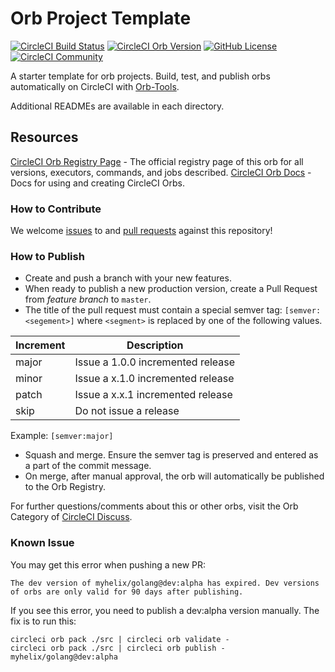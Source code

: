 # Orb Project Template

[![CircleCI Build Status](https://circleci.com/gh/myhelix/.svg?style=shield "CircleCI Build Status")](https://circleci.com/gh/myhelix/) [![CircleCI Orb Version](https://badges.circleci.com/orbs/myhelix/golang-orb)](https://circleci.com/orbs/registry/orb/myhelix/golang-orb) [![GitHub License](https://img.shields.io/badge/license-MIT-lightgrey.svg)](https://raw.githubusercontent.com/myhelix//master/LICENSE) [![CircleCI Community](https://img.shields.io/badge/community-CircleCI%20Discuss-343434.svg)](https://discuss.circleci.com/c/ecosystem/orbs)


A starter template for orb projects. Build, test, and publish orbs automatically on CircleCI with [Orb-Tools](https://circleci.com/orbs/registry/orb/circleci/orb-tools).

Additional READMEs are available in each directory.



## Resources

[CircleCI Orb Registry Page](https://circleci.com/orbs/registry/orb/myhelix/) - The official registry page of this orb for all versions, executors, commands, and jobs described.
[CircleCI Orb Docs](https://circleci.com/docs/2.0/orb-intro/#section=configuration) - Docs for using and creating CircleCI Orbs.

### How to Contribute

We welcome [issues](https://github.com/myhelix//issues) to and [pull requests](https://github.com/myhelix//pulls) against this repository!

### How to Publish
* Create and push a branch with your new features.
* When ready to publish a new production version, create a Pull Request from _feature branch_ to `master`.
* The title of the pull request must contain a special semver tag: `[semver:<segement>]` where `<segment>` is replaced by one of the following values.

| Increment | Description|
| ----------| -----------|
| major     | Issue a 1.0.0 incremented release|
| minor     | Issue a x.1.0 incremented release|
| patch     | Issue a x.x.1 incremented release|
| skip      | Do not issue a release|

Example: `[semver:major]`

* Squash and merge. Ensure the semver tag is preserved and entered as a part of the commit message.
* On merge, after manual approval, the orb will automatically be published to the Orb Registry.

For further questions/comments about this or other orbs, visit the Orb Category of [CircleCI Discuss](https://discuss.circleci.com/c/orbs).

### Known Issue

You may get this error when pushing a new PR:
```
The dev version of myhelix/golang@dev:alpha has expired. Dev versions of orbs are only valid for 90 days after publishing.
```

If you see this error, you need to publish a dev:alpha version manually. The fix is to run this:

```
circleci orb pack ./src | circleci orb validate -
circleci orb pack ./src | circleci orb publish -  myhelix/golang@dev:alpha
```